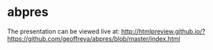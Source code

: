 # abpres

The presentation can be viewed live at:
http://htmlpreview.github.io/?https://github.com/geoffreya/abpres/blob/master/index.html

